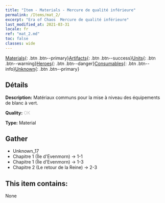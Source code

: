 ```yaml
---
title: "Item - Materials - Mercure de qualité inférieure"
permalink: /Items/mat_2/
excerpt: "Era of Chaos  Mercure de qualité inférieure"
last_modified_at: 2021-03-31
locale: fr
ref: "mat_2.md"
toc: false
classes: wide
---
```

 [Materials](/fr/Items/){: .btn .btn--primary}[Artifacts](/fr/Items/Artifacts/){: .btn .btn--success}[Units](/fr/Items/Units/){: .btn .btn--warning}[Heroes](/fr/Items/Heroes/){: .btn .btn--danger}[Consumables](/fr/Items/Consumables/){: .btn .btn--info}[Unknown](/fr/Items/Unknown/){: .btn .btn--primary}

## Détails
 **Description:** Matériaux communs pour la mise à niveau des équipements de blanc à vert.

 **Quality:** <span style="color: #C0C0C0">OK</span>

 **Type:** Material

## Gather

*    Unknown_17 
*    Chapitre 1 (Île d'Evenmorn) -> 1-1 
*    Chapitre 1 (Île d'Evenmorn) -> 1-3 
*    Chapitre 2 (Le retour de la Reine) -> 2-3 

## This item contains:

  None

